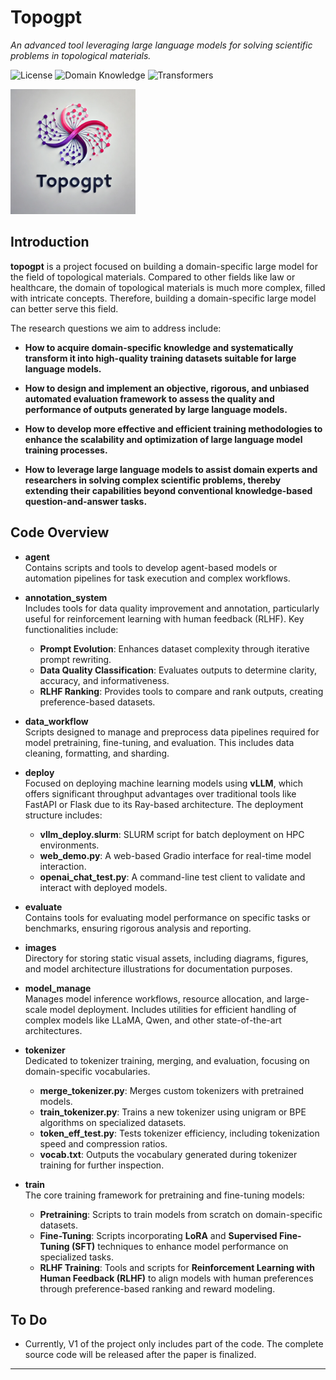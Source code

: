 # Topogpt  
*An advanced tool leveraging large language models for solving scientific problems in topological materials.*

![License](https://img.shields.io/github/license/ruio248/topogpt)
![Domain Knowledge](https://img.shields.io/badge/Task-Domain_Knowledge_Leaderboard-red)
![Transformers](https://img.shields.io/badge/Built_with-Transformers-blue)


<img src="images/logo.jpg" alt="Topogpt logo" title="Topogpt logo" width="200"/>



## Introduction
**topogpt** is a project focused on building a domain-specific large model for the field of topological materials. Compared to other fields like law or healthcare, the domain of topological materials is much more complex, filled with intricate concepts. Therefore, building a domain-specific large model can better serve this field. 

The research questions we aim to address include:

  - **How to acquire domain-specific knowledge and systematically transform it into high-quality training datasets suitable for large language models.**

  - **How to design and implement an objective, rigorous, and unbiased automated evaluation framework to assess the quality and performance of outputs generated by large language models.**

  - **How to develop more effective and efficient training methodologies to enhance the scalability and optimization of large language model training processes.**

  - **How to leverage large language models to assist domain experts and researchers in solving complex scientific problems, thereby extending their capabilities beyond conventional knowledge-based question-and-answer tasks.**

## **Code Overview**

- **agent**  
  Contains scripts and tools to develop agent-based models or automation pipelines for task execution and complex workflows.

- **annotation_system**  
  Includes tools for data quality improvement and annotation, particularly useful for reinforcement learning with human feedback (RLHF). Key functionalities include:  
  - **Prompt Evolution**: Enhances dataset complexity through iterative prompt rewriting.  
  - **Data Quality Classification**: Evaluates outputs to determine clarity, accuracy, and informativeness.  
  - **RLHF Ranking**: Provides tools to compare and rank outputs, creating preference-based datasets.

- **data_workflow**  
  Scripts designed to manage and preprocess data pipelines required for model pretraining, fine-tuning, and evaluation. This includes data cleaning, formatting, and sharding.

- **deploy**  
  Focused on deploying machine learning models using **vLLM**, which offers significant throughput advantages over traditional tools like FastAPI or Flask due to its Ray-based architecture. The deployment structure includes:  
  - **vllm_deploy.slurm**: SLURM script for batch deployment on HPC environments.  
  - **web_demo.py**: A web-based Gradio interface for real-time model interaction.  
  - **openai_chat_test.py**: A command-line test client to validate and interact with deployed models.

- **evaluate**  
  Contains tools for evaluating model performance on specific tasks or benchmarks, ensuring rigorous analysis and reporting.

- **images**  
  Directory for storing static visual assets, including diagrams, figures, and model architecture illustrations for documentation purposes.

- **model_manage**  
  Manages model inference workflows, resource allocation, and large-scale model deployment. Includes utilities for efficient handling of complex models like LLaMA, Qwen, and other state-of-the-art architectures.

- **tokenizer**  
  Dedicated to tokenizer training, merging, and evaluation, focusing on domain-specific vocabularies.  
  - **merge_tokenizer.py**: Merges custom tokenizers with pretrained models.  
  - **train_tokenizer.py**: Trains a new tokenizer using unigram or BPE algorithms on specialized datasets.  
  - **token_eff_test.py**: Tests tokenizer efficiency, including tokenization speed and compression ratios.  
  - **vocab.txt**: Outputs the vocabulary generated during tokenizer training for further inspection.

- **train**  
  The core training framework for pretraining and fine-tuning models:  
  - **Pretraining**: Scripts to train models from scratch on domain-specific datasets.  
  - **Fine-Tuning**: Scripts incorporating **LoRA** and **Supervised Fine-Tuning (SFT)** techniques to enhance model performance on specialized tasks.  
  - **RLHF Training**: Tools and scripts for **Reinforcement Learning with Human Feedback (RLHF)** to align models with human preferences through preference-based ranking and reward modeling.  

## To Do
- Currently, V1 of the project only includes part of the code. The complete source code will be released after the paper is finalized.

---





